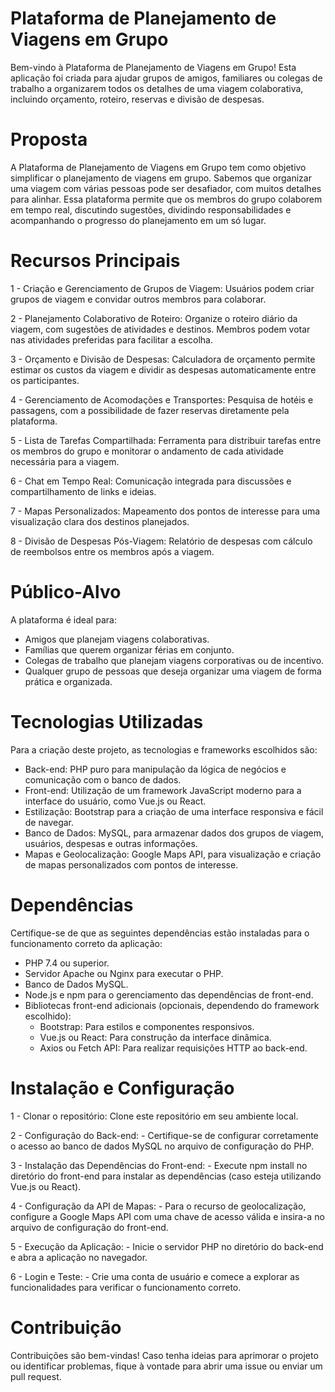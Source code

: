 # Plataforma de Planejamento de Viagens em Grupo
Bem-vindo à Plataforma de Planejamento de Viagens em Grupo! Esta aplicação foi criada para ajudar grupos de amigos, familiares ou colegas de trabalho a organizarem todos os detalhes de uma viagem colaborativa, incluindo orçamento, roteiro, reservas e divisão de despesas.
# Proposta
A Plataforma de Planejamento de Viagens em Grupo tem como objetivo simplificar o planejamento de viagens em grupo. Sabemos que organizar uma viagem com várias pessoas pode ser desafiador, com muitos detalhes para alinhar. Essa plataforma permite que os membros do grupo colaborem em tempo real, discutindo sugestões, dividindo responsabilidades e acompanhando o progresso do planejamento em um só lugar.
# Recursos Principais
1 - Criação e Gerenciamento de Grupos de Viagem:
  Usuários podem criar grupos de viagem e convidar outros membros para colaborar.

2 - Planejamento Colaborativo de Roteiro:
  Organize o roteiro diário da viagem, com sugestões de atividades e destinos. Membros podem votar nas atividades preferidas para facilitar a escolha.

3 - Orçamento e Divisão de Despesas:
  Calculadora de orçamento permite estimar os custos da viagem e dividir as despesas automaticamente entre os participantes.

4 - Gerenciamento de Acomodações e Transportes:
  Pesquisa de hotéis e passagens, com a possibilidade de fazer reservas diretamente pela plataforma.

5 - Lista de Tarefas Compartilhada:
  Ferramenta para distribuir tarefas entre os membros do grupo e monitorar o andamento de cada atividade necessária para a viagem.

6 - Chat em Tempo Real:
  Comunicação integrada para discussões e compartilhamento de links e ideias.

7 - Mapas Personalizados:
  Mapeamento dos pontos de interesse para uma visualização clara dos destinos planejados.

8 - Divisão de Despesas Pós-Viagem:
  Relatório de despesas com cálculo de reembolsos entre os membros após a viagem.

# Público-Alvo
A plataforma é ideal para:

  - Amigos que planejam viagens colaborativas.
  - Famílias que querem organizar férias em conjunto.
  - Colegas de trabalho que planejam viagens corporativas ou de incentivo.
  - Qualquer grupo de pessoas que deseja organizar uma viagem de forma prática e organizada.

# Tecnologias Utilizadas
Para a criação deste projeto, as tecnologias e frameworks escolhidos são:

  - Back-end: PHP puro para manipulação da lógica de negócios e comunicação com o banco de dados.
  - Front-end: Utilização de um framework JavaScript moderno para a interface do usuário, como Vue.js ou React.
  - Estilização: Bootstrap para a criação de uma interface responsiva e fácil de navegar.
  - Banco de Dados: MySQL, para armazenar dados dos grupos de viagem, usuários, despesas e outras informações.
  - Mapas e Geolocalização: Google Maps API, para visualização e criação de mapas personalizados com pontos de interesse.

# Dependências
Certifique-se de que as seguintes dependências estão instaladas para o funcionamento correto da aplicação:

  - PHP 7.4 ou superior.
  - Servidor Apache ou Nginx para executar o PHP.
  - Banco de Dados MySQL.
  - Node.js e npm para o gerenciamento das dependências de front-end.
  - Bibliotecas front-end adicionais (opcionais, dependendo do framework escolhido):
    - Bootstrap: Para estilos e componentes responsivos.
    - Vue.js ou React: Para construção da interface dinâmica.
    - Axios ou Fetch API: Para realizar requisições HTTP ao back-end.

# Instalação e Configuração

1 - Clonar o repositório: Clone este repositório em seu ambiente local.

2 - Configuração do Back-end:
    - Certifique-se de configurar corretamente o acesso ao banco de dados MySQL no arquivo de configuração do PHP.

3 - Instalação das Dependências do Front-end:
    - Execute npm install no diretório do front-end para instalar as dependências (caso esteja utilizando Vue.js ou React).

4 - Configuração da API de Mapas:
    - Para o recurso de geolocalização, configure a Google Maps API com uma chave de acesso válida e insira-a no arquivo de configuração do front-end.

5 - Execução da Aplicação:
    - Inicie o servidor PHP no diretório do back-end e abra a aplicação no navegador.

6 - Login e Teste:
    - Crie uma conta de usuário e comece a explorar as funcionalidades para verificar o funcionamento correto.

# Contribuição
Contribuições são bem-vindas! Caso tenha ideias para aprimorar o projeto ou identificar problemas, fique à vontade para abrir uma issue ou enviar um pull request.
